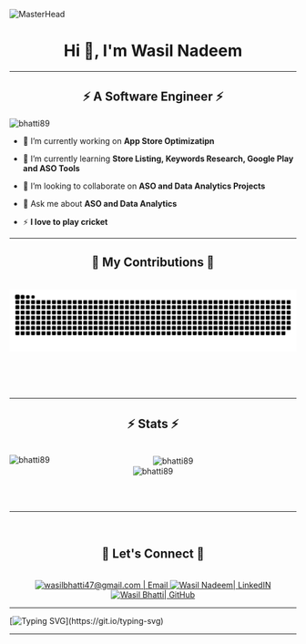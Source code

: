 ![MasterHead](https://firebasestorage.googleapis.com/v0/b/flexi-coding.appspot.com/o/dempgi7-520f8d5f-63d4-4453-8822-dbc149ae27f8.gif?alt=media&token=91c0c7b2-93c3-4029-b011-1a8703c5730d)
<h1 align="center">Hi 👋, I'm Wasil Nadeem</h1>

<hr/>

<h2 align="center">⚡ A Software Engineer ⚡</h2>


<p align="left"> <img src="https://komarev.com/ghpvc/?username=bhatti89&label=Profile%20views&color=0e75b6&style=flat" alt="bhatti89" /> </p>


  - 🔭 I’m currently working on **App Store Optimizatipn**
	
  - 🌱 I’m currently learning **Store Listing, Keywords Research, Google Play and ASO Tools**

  - 👯 I’m looking to collaborate on **ASO and Data Analytics Projects**
		    
  - 💬 Ask me about **ASO and Data Analytics**
		    
  - ⚡ **I love to play cricket** 
  


 

<hr/>

<div align="center">
  <h2>🐍 My Contributions 🐍</h2>
  <br>
  <img alt="snake eating my contributions" src="https://raw.githubusercontent.com/salesp07/salesp07/output/github-contribution-grid-snake.svg" />
  
  <br/><br/><br/>
</div>

<hr/>

<h2 align="center">⚡ Stats ⚡</h2>
<br>
<div align=center>
          <img align="left" src="https://github-readme-stats.vercel.app/api/top-langs?username=bhatti89&show_icons=true&locale=en&layout=compact" alt="bhatti89" />
          <img align="center" src="https://github-readme-stats.vercel.app/api?username=bhatti89&show_icons=true&locale=en" alt="bhatti89" />
  <br/>
  <img align="center" src="https://github-readme-streak-stats.herokuapp.com/?user=bhatti89&" alt="bhatti89" />
  </div>
  
  <br/><br/>
  
  <hr/>

<br/>


<h2 align="center">💬 Let's Connect 💬</h2>
<br/>
<div align="center">
	<a href="mailto:wasilbhatti47@gmail.com">
		<img  alt="wasilbhatti47@gmail.com | Email" src="https://img.shields.io/badge/gmail-%231DA1F2.svg?&style=for-thebadge&logo=gmail&logoColor=white&color=B23121"/>
	</a>
	<a href="(https://www.linkedin.com/in/wasil-nadeem-594893286/)">
		<img alt="Wasil Nadeem| LinkedIN"  src="https://img.shields.io/badge/linkedin-%230077B5.svg?&style=for-the-badge&logo=linkedin&logoColor=white" />
	</a>
	<a href="https://github.com/Bhatti89">
		<img alt="Wasil Bhatti| GitHub"  src="https://img.shields.io/badge/github-%23121011.svg?style=for-the-badge&logo=github&logoColor=white" />
	</a>
	<br />
</div>

<hr/>




[![Typing SVG](https://readme-typing-svg.herokuapp.com?font=firacode&color=%23FF00ED&size=26&duration=2500&center=true&vCenter=true&lines=Glad+to+see+you+here!;Thanks+For+Visiting!;)](https://git.io/typing-svg)

 


  <hr/>
